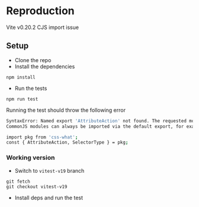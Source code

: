 # Reproduction

Vite v0.20.2 CJS import issue

## Setup

- Clone the repo
- Install the dependencies

```
npm install
```
- Run the tests

```
npm run test
```

Running the test should throw the following error

```bash
SyntaxError: Named export 'AttributeAction' not found. The requested module 'css-what' is a CommonJS module, which may not support all module.exports as named exports.
CommonJS modules can always be imported via the default export, for example using:

import pkg from 'css-what';
const { AttributeAction, SelectorType } = pkg;
```

### Working version

- Switch to `vitest-v19` branch

```
git fetch
git checkout vitest-v19
```
- Install deps and run the test
